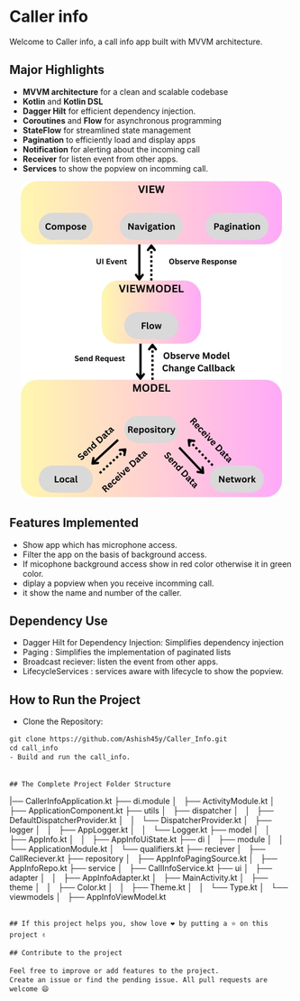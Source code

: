 # Caller info

Welcome to Caller info, a call info app built with MVVM architecture.

## Major Highlights

- **MVVM architecture** for a clean and scalable codebase
- **Kotlin** and **Kotlin DSL**
- **Dagger Hilt** for efficient dependency injection.
- **Coroutines** and **Flow** for asynchronous programming
- **StateFlow** for streamlined state management
- **Pagination** to efficiently load and display apps
- **Notification** for alerting about the incoming call
- **Receiver**  for listen event from other apps.
- **Services** to show the popview on incomming call.
<p align="center">
<img alt="mvvm-architecture"  src="https://github.com/khushpanchal/NewsApp/blob/master/assets/News_app_architecture.jpeg">
</p>

## Features Implemented

- Show app which has microphone access.
- Filter the app on the basis of background access.
- If micophone background access show in red color otherwise it in green color.
- diplay a popview when you receive incomming call.
- it show the name and number of the caller.
## Dependency Use

- Dagger Hilt for Dependency Injection: Simplifies dependency injection
- Paging : Simplifies the implementation of paginated lists
- Broadcast reciever: listen the event from other apps.
- LifecycleServices : services aware with lifecycle to show the popview.

## How to Run the Project

- Clone the Repository:
```
git clone https://github.com/Ashish45y/Caller_Info.git
cd call_info
- Build and run the call_info.


## The Complete Project Folder Structure

```
|── CallerInfoApplication.kt
├── di.module
│   ├── ActivityModule.kt
│   ├── ApplicationComponent.kt
├── utils
│   ├── dispatcher
│   │   ├── DefaultDispatcherProvider.kt
│   │   └── DispatcherProvider.kt
│   ├── logger
│   │   ├── AppLogger.kt
│   │   └── Logger.kt
├── model
│   │   ├── AppInfo.kt
│   │   ├── AppInfoUiState.kt
├── di
│   ├── module
│   │   └── ApplicationModule.kt
│   └── qualifiers.kt
├── reciever
│   ├── CallReciever.kt
├── repository
│   ├── AppInfoPagingSource.kt
│   ├── AppInfoRepo.kt
├── service
│   ├── CallInfoService.kt
├── ui
│   ├── adapter
│   │   ├── AppInfoAdapter.kt
│   ├── MainActivity.kt
│   ├── theme
│   │   ├── Color.kt
│   │   ├── Theme.kt
│   │   └── Type.kt
│   └── viewmodels
│       ├── AppInfoViewModel.kt

```

## If this project helps you, show love ❤️ by putting a ⭐ on this project ✌️

## Contribute to the project

Feel free to improve or add features to the project.
Create an issue or find the pending issue. All pull requests are welcome 😄


